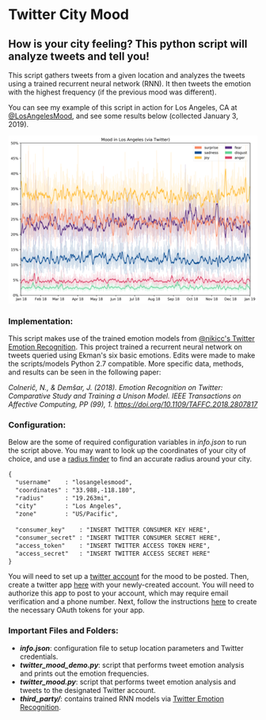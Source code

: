 Twitter City Mood
===

## How is your city feeling? This python script will analyze tweets and tell you!

This script gathers tweets from a given location and analyzes the tweets using a trained recurrent neural network (RNN). It then tweets the emotion with the highest frequency (if the previous mood was different).

You can see my example of this script in action for Los Angeles, CA at [@LosAngelesMood](http://www.twitter.com/LosAngelesMood), and see some results below (collected January 3, 2019).

![alt text](https://github.com/anthonymirand/TwitterCityMood/blob/master/etc/los_angeles_mood.png)

### Implementation:
This script makes use of the trained emotion models from [@nikicc's Twitter Emotion Recognition](https://github.com/nikicc/twitter-emotion-recognition). This project trained a recurrent neural network on tweets queried using Ekman's six basic emotions. Edits were made to make the scripts/models Python 2.7 compatible. More specific data, methods, and results can be seen in the following paper:

*Colnerič, N., & Demšar, J. (2018). Emotion Recognition on Twitter: Comparative Study and Training a Unison Model. IEEE Transactions on Affective Computing, PP (99), 1. https://doi.org/10.1109/TAFFC.2018.2807817*

### Configuration:
Below are the some of required configuration variables in *info.json* to run the script above. You may want to look up the coordinates of your city of choice, and use a [radius finder](http://www.freemaptools.com/radius-around-point.htm) to find an accurate radius around your city.

```
{
  "username"    : "losangelesmood",
  "coordinates" : "33.988,-118.180",
  "radius"      : "19.263mi",
  "city"        : "Los Angeles",
  "zone"        : "US/Pacific",

  "consumer_key"    : "INSERT TWITTER CONSUMER KEY HERE",
  "consumer_secret" : "INSERT TWITTER CONSUMER SECRET HERE",
  "access_token"    : "INSERT TWITTER ACCESS TOKEN HERE",
  "access_secret"   : "INSERT TWITTER ACCESS SECRET HERE"
}
```

You will need to set up a [twitter account](https://twitter.com/signup) for the mood to be posted. Then, create a twitter app [here](https://apps.twitter.com/app/new) with your newly-created account. You will need to authorize this app to post to your account, which may require email verification and a phone number. Next, follow the instructions [here](https://dev.twitter.com/oauth/overview/application-owner-access-tokens) to create the necessary OAuth tokens for your app.

### Important Files and Folders:
* __*info.json*__: configuration file to setup location parameters and Twitter credentials.
* __*twitter_mood_demo.py*__: script that performs tweet emotion analysis and prints out the emotion frequencies.
* __*twitter_mood.py*__: script that performs tweet emotion analysis and tweets to the designated Twitter account.
* __*third_party/*__: contains trained RNN models via [Twitter Emotion Recognition](https://github.com/nikicc/twitter-emotion-recognition).
